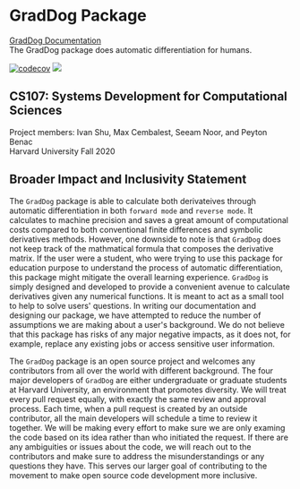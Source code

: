 # GradDog Package
[GradDog Documentation](https://graddog.readthedocs.io/en/latest/)  
The GradDog package does automatic differentiation for humans.  
  
[![codecov](https://codecov.io/gh/git-fetch-git-roll-over/GradDog/branch/master/graph/badge.svg)](https://codecov.io/gh/git-fetch-git-roll-over/GradDog)
[![](https://github.com/git-fetch-git-roll-over/GradDog/workflows/GradDog%20Automatic%20Differentiator/badge.svg)](https://github.com/git-fetch-git-roll-over/GradDog/actions)

## CS107: Systems Development for Computational Sciences
Project members: Ivan Shu, Max Cembalest, Seeam Noor, and Peyton Benac  
Harvard University Fall 2020

## Broader Impact and Inclusivity Statement
The ``GradDog`` package is able to calculate both derivateives through automatic differentiation in both `forward mode` and `reverse mode`. It calculates to machine precision and saves a great amount of computational costs compared to both conventional finite differences and symbolic derivatives methods. However, one downside to note is that ``GradDog`` does not keep track of the mathmatical formula that composes the derivative matrix. If the user were a student, who were trying to use this package for education purpose to understand the process of automatic differentiation, this package might mitigate the overall learning experience. ``GradDog`` is simply designed and developed to provide a convenient avenue to calculate derivatives given any numerical functions. It is meant to act as a small tool to help to solve users' questions.  In writing our documentation and designing our package, we have attempted to reduce the number of assumptions we are making about a user's background.  We do not believe that this package has risks of any major negative impacts, as it does not, for example, replace any existing jobs or access sensitive user information.

The ``GradDog`` package is an open source project and welcomes any contributors from all over the world with different background. The four major developers of ``GradDog`` are either undergraduate or graduate students at Harvard University, an environment that promotes diversity. We will treat every pull request equally, with exactly the same review and approval process. Each time, when a pull request is created by an outside contributor, all the main developers will schedule a time to review it together. We will be making every effort to make sure we are only examing the code based on its idea rather than who initiated the request. If there are any ambiguities or issues about the code, we will reach out to the contributors and make sure to address the misunderstandings or any questions they have. This serves our larger goal of contributing to the movement to make open source code development more inclusive.
